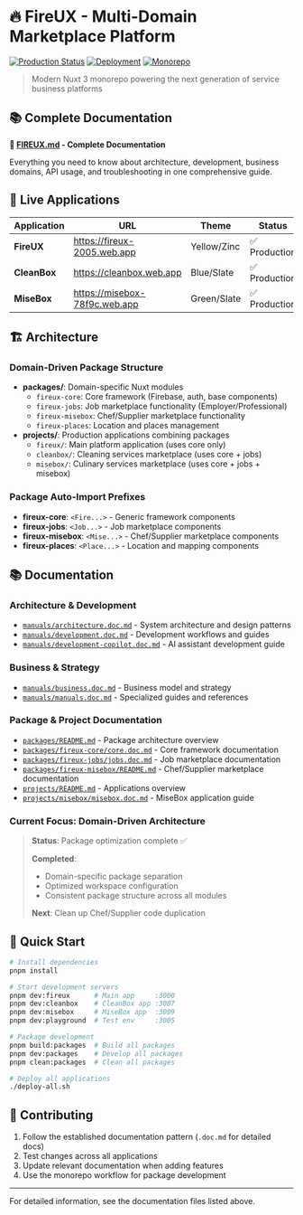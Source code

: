 # 🔥 FireUX - Multi-Domain Marketplace Platform

[![Production Status](https://img.shields.io/badge/Status-Production-green.svg)](https://fireux-2005.web.app)
[![Deployment](https://img.shields.io/badge/Deployment-Automated-blue.svg)](#)
[![Monorepo](https://img.shields.io/badge/Structure-Monorepo-orange.svg)](#)

> Modern Nuxt 3 monorepo powering the next generation of service business platforms

## 📚 Complete Documentation

**📖 [FIREUX.md](./FIREUX.md) - Complete Documentation**

Everything you need to know about architecture, development, business domains, API usage, and troubleshooting in one comprehensive guide.

## 🚀 Live Applications

| Application  | URL                           | Theme       | Status        |
| ------------ | ----------------------------- | ----------- | ------------- |
| **FireUX**   | https://fireux-2005.web.app   | Yellow/Zinc | ✅ Production |
| **CleanBox** | https://cleanbox.web.app      | Blue/Slate  | ✅ Production |
| **MiseBox**  | https://misebox-78f9c.web.app | Green/Slate | ✅ Production |

## 🏗️ Architecture

### Domain-Driven Package Structure

- **packages/**: Domain-specific Nuxt modules
  - `fireux-core`: Core framework (Firebase, auth, base components)
  - `fireux-jobs`: Job marketplace functionality (Employer/Professional)
  - `fireux-misebox`: Chef/Supplier marketplace functionality
  - `fireux-places`: Location and places management
- **projects/**: Production applications combining packages
  - `fireux/`: Main platform application (uses core only)
  - `cleanbox/`: Cleaning services marketplace (uses core + jobs)
  - `misebox/`: Culinary services marketplace (uses core + jobs + misebox)

### Package Auto-Import Prefixes

- **fireux-core**: `<Fire...>` - Generic framework components
- **fireux-jobs**: `<Job...>` - Job marketplace components
- **fireux-misebox**: `<Mise...>` - Chef/Supplier marketplace components
- **fireux-places**: `<Place...>` - Location and mapping components

## 📚 Documentation

### Architecture & Development

- [`manuals/architecture.doc.md`](./manuals/architecture.doc.md) - System architecture and design patterns
- [`manuals/development.doc.md`](./manuals/development.doc.md) - Development workflows and guides
- [`manuals/development-copilot.doc.md`](./manuals/development-copilot.doc.md) - AI assistant development guide

### Business & Strategy

- [`manuals/business.doc.md`](./manuals/business.doc.md) - Business model and strategy
- [`manuals/manuals.doc.md`](./manuals/manuals.doc.md) - Specialized guides and references

### Package & Project Documentation

- [`packages/README.md`](./packages/README.md) - Package architecture overview
- [`packages/fireux-core/core.doc.md`](./packages/fireux-core/core.doc.md) - Core framework documentation
- [`packages/fireux-jobs/jobs.doc.md`](./packages/fireux-jobs/jobs.doc.md) - Job marketplace documentation
- [`packages/fireux-misebox/README.md`](./packages/fireux-misebox/README.md) - Chef/Supplier marketplace documentation
- [`projects/README.md`](./projects/README.md) - Applications overview
- [`projects/misebox/misebox.doc.md`](./projects/misebox/misebox.doc.md) - MiseBox application guide

### Current Focus: Domain-Driven Architecture

> **Status**: Package optimization complete ✅
>
> **Completed**:
>
> - Domain-specific package separation
> - Optimized workspace configuration
> - Consistent package structure across all modules
>
> **Next**: Clean up Chef/Supplier code duplication

## 🚀 Quick Start

```bash
# Install dependencies
pnpm install

# Start development servers
pnpm dev:fireux      # Main app     :3000
pnpm dev:cleanbox    # CleanBox app :3007
pnpm dev:misebox     # MiseBox app  :3009
pnpm dev:playground  # Test env     :3005

# Package development
pnpm build:packages  # Build all packages
pnpm dev:packages    # Develop all packages
pnpm clean:packages  # Clean all packages

# Deploy all applications
./deploy-all.sh
```

## 🤝 Contributing

1. Follow the established documentation pattern (`.doc.md` for detailed docs)
2. Test changes across all applications
3. Update relevant documentation when adding features
4. Use the monorepo workflow for package development

---

For detailed information, see the documentation files listed above.

